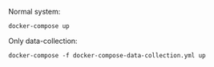 Normal system:
```
docker-compose up
```

Only data-collection:
```
docker-compose -f docker-compose-data-collection.yml up
```
